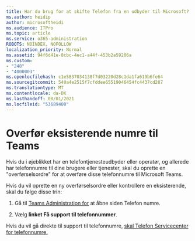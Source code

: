 ```yaml
---
title: Har du brug for at skifte Telefon fra en udbyder til Microsoft?
ms.author: heidip
author: microsoftheidi
ms.audience: ITPro
ms.topic: article
ms.service: o365-administration
ROBOTS: NOINDEX, NOFOLLOW
localization_priority: Normal
ms.assetid: 94f6d41e-8cbc-4ec1-a44f-453b2a59206a
ms.custom:
- "248"
- "4000003"
ms.openlocfilehash: c1e5837034130f7d03220d28c1da1fa619b6fe64
ms.sourcegitcommit: 540a4e2515f7cfddee65519046454fc4437cd287
ms.translationtype: MT
ms.contentlocale: da-DK
ms.lasthandoff: 08/01/2021
ms.locfileid: "53689400"
---
```

# <a name="port-existing-numbers-to-teams"></a>Overfør eksisterende numre til Teams

Hvis du i øjeblikket har en telefontjenesteudbyder eller operatør, og allerede har telefonnumre til dine brugere eller tjenester, skal du oprette en "overførselsordre" for at overføre disse telefonnumre til Microsoft Teams.  

Hvis du vil oprette en ny overførselsordre eller kontrollere en eksisterende, skal du følge disse trin: 

1. Gå til [Teams Administration for](https://admin.teams.microsoft.com/phone-numbers) at åbne siden Telefon numre. 

1. Vælg **linket Få support til telefonnummer**. 

Hvis du vil gå direkte til support til telefonnumre, [skal Telefon Servicecenter for telefonnumre.](https://pstnsd.powerappsportals.com/)  